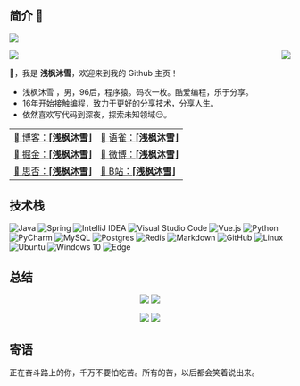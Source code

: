 <!--
**qfmx/qfmx** is a ✨ _special_ ✨ repository because its `README.md` (this file) appears on your GitHub profile.
-->
## 简介 👋

![](https://komarev.com/ghpvc/?username=qfmx&color=brightgreen)
<p>
  <img src="https://count.getloli.com/get/@qfmx?theme=rule34">
  <img src="https://weather-icon.journeyad.repl.co/@shenzhen?v=1" align="right">
</p>

👋，我是 **浅枫沐雪**，欢迎来到我的 Github 主页！

- 浅枫沐雪 ，男，96后，程序猿。码农一枚。酷爱编程，乐于分享。
- 16年开始接触编程，致力于更好的分享技术，分享人生。
- 依然喜欢写代码到深夜，探索未知领域😏。

|                                                              |                                                              |
| ------------------------------------------------------------ | :----------------------------------------------------------- |
| [🎈 博客：**⌈浅枫沐雪⌋**](https://allms.cn)                    | [🎉 语雀：**⌈浅枫沐雪⌋**](https://www.yuque.com/josxy/)     |
| [🎊 掘金：**⌈浅枫沐雪⌋**](https://juejin.cn/user/3456520287952285/posts) | [🎏 微博：**⌈浅枫沐雪⌋**](https://weibo.com/qfmx520) |
| [🎨 思否：**⌈浅枫沐雪⌋**](https://segmentfault.com/u/josxy/articles) | [🎯 B站：**⌈浅枫沐雪⌋**](https://space.bilibili.com/424210875) |

## 技术栈

![Java](https://img.shields.io/badge/java-%23ED8B00.svg?style=for-the-badge&logo=java&logoColor=white)
![Spring](https://img.shields.io/badge/spring-%236DB33F.svg?style=for-the-badge&logo=spring&logoColor=white)
![IntelliJ IDEA](https://img.shields.io/badge/IntelliJIDEA-000000.svg?style=for-the-badge&logo=intellij-idea&logoColor=white)
![Visual Studio Code](https://img.shields.io/badge/VisualStudioCode-0078d7.svg?style=for-the-badge&logo=visual-studio-code&logoColor=white)
![Vue.js](https://img.shields.io/badge/vuejs-%2335495e.svg?style=for-the-badge&logo=vuedotjs&logoColor=%234FC08D)
![Python](https://img.shields.io/badge/python-3670A0?style=for-the-badge&logo=python&logoColor=ffdd54)
![PyCharm](https://img.shields.io/badge/pycharm-143?style=for-the-badge&logo=pycharm&logoColor=black&color=black&labelColor=green)
![MySQL](https://img.shields.io/badge/mysql-%2300f.svg?style=for-the-badge&logo=mysql&logoColor=white)
![Postgres](https://img.shields.io/badge/postgres-%23316192.svg?style=for-the-badge&logo=postgresql&logoColor=white)
![Redis](https://img.shields.io/badge/redis-%23DD0031.svg?style=for-the-badge&logo=redis&logoColor=white)
![Markdown](https://img.shields.io/badge/markdown-%23000000.svg?style=for-the-badge&logo=markdown&logoColor=white)
![GitHub](https://img.shields.io/badge/github-%23121011.svg?style=for-the-badge&logo=github&logoColor=white)
![Linux](https://img.shields.io/badge/Linux-FCC624?style=for-the-badge&logo=linux&logoColor=black)
![Ubuntu](https://img.shields.io/badge/Ubuntu-E95420?style=for-the-badge&logo=ubuntu&logoColor=white)
![Windows 10](https://img.shields.io/badge/Windows-0078D6?style=for-the-badge&logo=windows&logoColor=white)
![Edge](https://img.shields.io/badge/Edge-0078D7?style=for-the-badge&logo=Microsoft-edge&logoColor=white)
  

## 总结

<p align = "center">
  <img src = "https://github-readme-stats.vercel.app/api?username=qfmx&count_private=true&show_icons=true&theme=radical&locale=cn&line_height=30">
  <img src = "https://github-readme-stats.vercel.app/api/top-langs/?username=qfmx&theme=radical&locale=cn&line_height=30">
</p>

<p align = "center">
 <img  src="https://activity-graph.herokuapp.com/graph?username=qfmx&theme=redical&show_icons=true&locale=cn&line_height=30">
 <img src="http://github-readme-streak-stats.herokuapp.com?user=qfmx&theme=neon-dark" />
</p>

## 寄语

正在奋斗路上的你，千万不要怕吃苦。所有的苦，以后都会笑着说出来。
